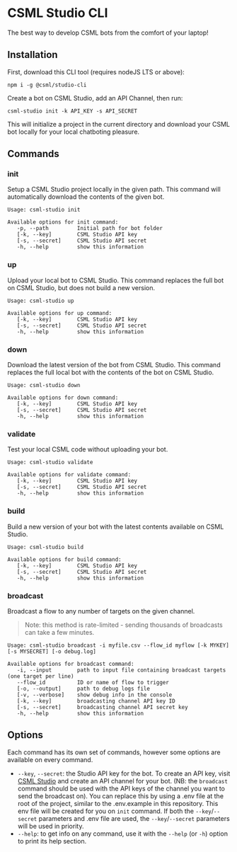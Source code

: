 # CSML Studio CLI

The best way to develop CSML bots from the comfort of your laptop!

## Installation

First, download this CLI tool (requires nodeJS LTS or above):

```
npm i -g @csml/studio-cli
```

Create a bot on CSML Studio, add an API Channel, then run:

```
csml-studio init -k API_KEY -s API_SECRET
```

This will initialize a project in the current directory and download your CSML bot locally for your local chatboting pleasure.

## Commands

### init

Setup a CSML Studio project locally in the given path. This command will automatically download the contents of the given bot.

```
Usage: csml-studio init

Available options for init command:
   -p, --path         Initial path for bot folder
   [-k, --key]        CSML Studio API key
   [-s, --secret]     CSML Studio API secret
   -h, --help         show this information
```

### up

Upload your local bot to CSML Studio. This command replaces the full bot on CSML Studio, but does not build a new version.

```
Usage: csml-studio up

Available options for up command:
   [-k, --key]        CSML Studio API key
   [-s, --secret]     CSML Studio API secret
   -h, --help         show this information
```

### down

Download the latest version of the bot from CSML Studio. This command replaces the full local bot with the contents of the bot on CSML Studio.

```
Usage: csml-studio down

Available options for down command:
   [-k, --key]        CSML Studio API key
   [-s, --secret]     CSML Studio API secret
   -h, --help         show this information
```

### validate

Test your local CSML code without uploading your bot.

```
Usage: csml-studio validate

Available options for validate command:
   [-k, --key]        CSML Studio API key
   [-s, --secret]     CSML Studio API secret
   -h, --help         show this information
```

### build

Build a new version of your bot with the latest contents available on CSML Studio.

```
Usage: csml-studio build

Available options for build command:
   [-k, --key]        CSML Studio API key
   [-s, --secret]     CSML Studio API secret
   -h, --help         show this information
```

### broadcast

Broadcast a flow to any number of targets on the given channel.
> Note: this method is rate-limited - sending thousands of broadcasts can take a few minutes.

```
Usage: csml-studio broadcast -i myfile.csv --flow_id myflow [-k MYKEY] [-s MYSECRET] [-o debug.log]

Available options for broadcast command:
   -i, --input        path to input file containing broadcast targets (one target per line)
   --flow_id          ID or name of flow to trigger
   [-o, --output]     path to debug logs file
   [-v, --verbose]    show debug info in the console
   [-k, --key]        broadcasting channel API key ID
   [-s, --secret]     broadcasting channel API secret key
   -h, --help         show this information
```

## Options

Each command has its own set of commands, however some options are available on every command.

- `--key`, `--secret`: the Studio API key for the bot. To create an API key, visit [CSML Studio](https://studio.csml.dev) and create an API channel for your bot.
(NB: the `broadcast` command should be used with the API keys of the channel you want to send the broadcast on). You can replace this by using a .env file at the root of the project, similar to the .env.example in this repository. This env file will be created for you on `init` command. If both the `--key`/`--secret` parameters and .env file are used, the `--key`/`--secret` parameters will be used in priority.
- `--help`: to get info on any command, use it with the `--help` (or `-h`) option to print its help section.

